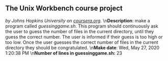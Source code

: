 ## The Unix Workbench course project
*by Johns Hopkins University on [coursera.org](https://www.coursera.org/).*
\n**Description**: make a program called *guessinggame.sh*. This program should continuously ask the user to guess the number of files in the current directory, until they guess the correct number. The user is informed if their guess is too high or too low. Once the user guesses the correct number of files in the current directory they should be congratulated.
\n**Make date**: Wed, May 27, 2020  1:20:38 PM
\n**Number of lines in guessinggame.sh:** 23
